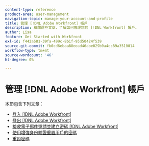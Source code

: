 ```yaml
---
content-type: reference
product-area: user-management
navigation-topic: manage-your-account-and-profile
title: 管理 [!DNL Adobe Workfront] 帳戶
description: 檢閱這些文章，了解如何管理您的 [!DNL Workfront] 帳戶。
author: Lisa
feature: Get Started with Workfront
exl-id: f442a681-39fa-499c-8b1f-95d50424f539
source-git-commit: fb0cd6ebaa88eead46abe029b0a4cc89a3510014
workflow-type: tm+mt
source-wordcount: '46'
ht-degree: 0%

---
```


# 管理 [!DNL Adobe Workfront] 帳戶

本節包含下列文章：

* [登入 [!DNL Adobe Workfront]](../../../workfront-basics/manage-your-account-and-profile/managing-your-workfront-account/log-in-to-workfront.md)
* [登出 [!DNL Adobe Workfront]](../../../workfront-basics/manage-your-account-and-profile/managing-your-workfront-account/log-out-of-workfront.md)
* [接收電子郵件邀請並建立密碼 [!DNL Adobe Workfront]](../../../workfront-basics/manage-your-account-and-profile/managing-your-workfront-account/receive-email-invitations.md)
* [使用增強身份驗證重置用戶的密碼](../../../workfront-basics/manage-your-account-and-profile/managing-your-workfront-account/reset-user-password-eauth.md)
* [重設密碼](../../../workfront-basics/manage-your-account-and-profile/managing-your-workfront-account/reset-your-password.md)
